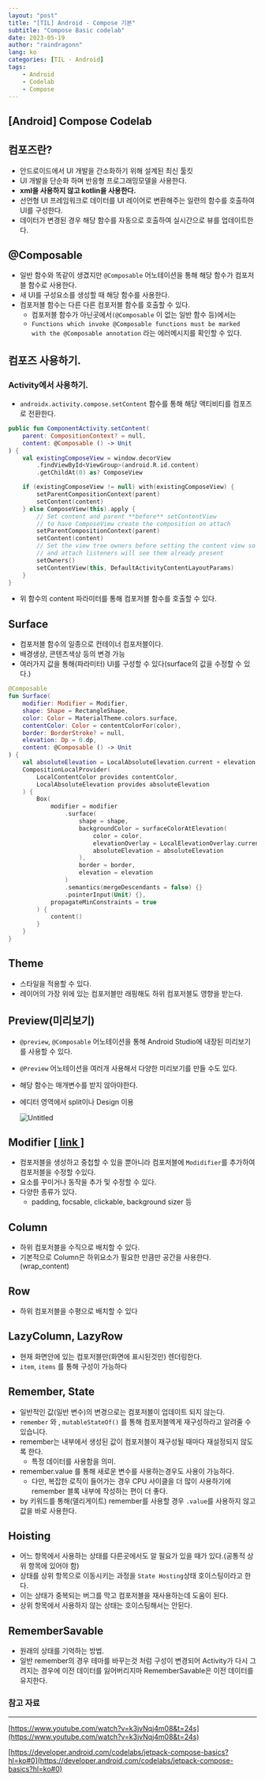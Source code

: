```yaml
---
layout: "post"
title: "[TIL] Android - Compose 기본"
subtitle: "Compose Basic codelab"
date: 2023-05-19
author: "raindragonn"
lang: ko
categories: [TIL - Android]
tags:
    - Android
    - Codelab
    - Compose
---
```


## [Android] Compose Codelab

## 컴포즈란?

- 안드로이드에서 UI 개발을 간소화하기 위해 설계된 최신 툴킷
- UI 개발을 단순화 하며 반응형 프로그래밍모델을 사용한다.
- **xml을 사용하지 않고 kotlin을 사용한다.**
- 선언형 UI 프레임워크로 데이터를 UI 레이어로 변환해주는 일련의 함수를 호출하여 UI를 구성한다.
- 데이터가 변경된 경우 해당 함수를 자동으로 호출하여 실시간으로 뷰를 업데이트한다.

## @Composable

- 일반 함수와 똑같이 생겼지만 `@Composable` 어노테이션을 통해 해당 함수가 컴포저블 함수로 사용한다.
- 새 UI를 구성요소를 생성할 때 해당 함수를 사용한다.
- 컴포저블 함수는 다른 다른 컴포저블 함수를 호출할 수 있다.
    - 컴포저블 함수가 아닌곳에서`(@Composable` 이 없는 일반 함수 등)에서는
    - `Functions which invoke @Composable functions must be marked with the @Composable annotation` 라는 에러메시지를 확인할 수 있다.

## 컴포즈 사용하기.

### Activity에서 사용하기.

- `androidx.activity.compose.setContent` 함수를 통해 해당 액티비티를 컴포즈로 전환한다.

```kotlin
public fun ComponentActivity.setContent(
    parent: CompositionContext? = null,
    content: @Composable () -> Unit
) {
    val existingComposeView = window.decorView
        .findViewById<ViewGroup>(android.R.id.content)
        .getChildAt(0) as? ComposeView

    if (existingComposeView != null) with(existingComposeView) {
        setParentCompositionContext(parent)
        setContent(content)
    } else ComposeView(this).apply {
        // Set content and parent **before** setContentView
        // to have ComposeView create the composition on attach
        setParentCompositionContext(parent)
        setContent(content)
        // Set the view tree owners before setting the content view so that the inflation process
        // and attach listeners will see them already present
        setOwners()
        setContentView(this, DefaultActivityContentLayoutParams)
    }
}
```

- 위 함수의 content 파라미터를 통해 컴포저블 함수를 호출할 수 있다.

## Surface

- 컴포저블 함수의 일종으로 컨테이너 컴포저블이다.
- 배경생상, 콘텐츠색상 등의 변경 가능
- 여러가지 값을 통해(파라미터) UI를 구성할 수 있다(surface의 값을 수정할 수 있다.)

```kotlin
@Composable
fun Surface(
    modifier: Modifier = Modifier,
    shape: Shape = RectangleShape,
    color: Color = MaterialTheme.colors.surface,
    contentColor: Color = contentColorFor(color),
    border: BorderStroke? = null,
    elevation: Dp = 0.dp,
    content: @Composable () -> Unit
) {
    val absoluteElevation = LocalAbsoluteElevation.current + elevation
    CompositionLocalProvider(
        LocalContentColor provides contentColor,
        LocalAbsoluteElevation provides absoluteElevation
    ) {
        Box(
            modifier = modifier
                .surface(
                    shape = shape,
                    backgroundColor = surfaceColorAtElevation(
                        color = color,
                        elevationOverlay = LocalElevationOverlay.current,
                        absoluteElevation = absoluteElevation
                    ),
                    border = border,
                    elevation = elevation
                )
                .semantics(mergeDescendants = false) {}
                .pointerInput(Unit) {},
            propagateMinConstraints = true
        ) {
            content()
        }
    }
}
```

## Theme

- 스타일을 적용할 수 있다.
- 레이어의 가장 위에 있는 컴포저블만 래핑해도 하위 컴포저블도 영향을 받는다.

## Preview(미리보기)

- `@preview`, `@Composable` 어노테이션을 통해 Android Studio에 내장된 미리보기를 사용할 수 있다.
- `@Preview` 어노테이션을 여러개 사용해서 다양한 미리보기를 만들 수도 있다.
- 해당 함수는 매개변수를 받지 않아야한다.
- 에디터 영역에서 split이나 Design 이용
    
    ![Untitled](/assets/images/post/2023-05-19-preview.png)
    

## Modifier [[ link ]](https://developer.android.com/jetpack/compose/modifiers?hl=ko)

- 컴포저블을 생성하고 중첩할 수 있을 뿐아니라 컴포저블에 `Modidifier`를 추가하여 컴포저블을 수정할 수있다.
- 요소를 꾸미거나 동작을 추가 및 수정할 수 있다.
- 다양한 종류가 있다.
    - padding, focsable, clickable, background sizer 등

## Column

- 하위 컴포저블을 수직으로 배치할 수 있다.
- 기본적으로 Column은 하위요소가 필요한 만큼만 공간을 사용한다.(wrap_content)

## Row

- 하위 컴포저블을 수평으로 배치할 수 있다

## LazyColumn, LazyRow

- 현재 화면안에 있는 컴포저블만(화면에 표시된것만) 렌더링한다.
- `item`, `items` 를 통해 구성이 가능하다

## Remember, State

- 일반적인 값(일반 변수)의 변경으로는 컴포저블이 업데이트 되지 않는다.
- `remember` 와 , `mutableStateOf()` 를 통해 컴포저블엑게 재구성하라고 알려줄 수 있습니다.
- remember는 내부에서 생성된 값이 컴포저블이 재구성될 때마다 재설정되지 않도록 한다.
    - 특정 데이터를 사용함을 의미.
- remember.value 를 통해 새로운 변수를 사용하는경우도 사용이 가능하다.
    - 다만, 복잡한 로직이 들어가는 경우 CPU 사이클을 더 많이 사용하기에 remember 블록 내부에 작성하는 편이 더 좋다.
- by 키워드를 통해(델리게이트) remember를 사용할 경우 `.value`를 사용하지 않고 값을 바로 사용한다.

## Hoisting

- 어느 항목에서 사용하는 상태를 다른곳에서도 알 필요가 있을 때가 있다.(공통적 상위 항목에 있어야 함)
- 상태를 상위 항목으로 이동시키는 과정을 `State Hosting`상태 호이스팅이라고 한다.
- 이는 상태가 중복되는 버그를 막고 컴포저블을 재사용하는데 도움이 된다.
- 상위 항목에서 사용하지 않는 상태는 호이스팅해서는 안된다.

## RememberSavable

- 원래의 상태를 기억하는 방법.
- 일반 remember의 경우 테마를 바꾸는것 처럼 구성이 변경되어 Activity가 다시 그려지는 경우에 이전 데이터를 잃어버리지마 RememberSavable은 이전 데이터를 유지한다.

### 참고 자료

---

[https://www.youtube.com/watch?v=k3jvNqj4m08&t=24s](https://www.youtube.com/watch?v=k3jvNqj4m08&t=24s)

[https://developer.android.com/codelabs/jetpack-compose-basics?hl=ko#0](https://developer.android.com/codelabs/jetpack-compose-basics?hl=ko#0)